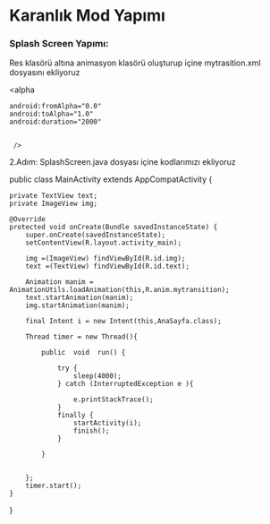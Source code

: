 # Karanlık Mod Yapımı





### Splash Screen Yapımı:
Res klasörü altına animasyon klasörü oluşturup içine mytrasition.xml dosyasını  ekliyoruz

<?xml version="1.0" encoding="utf-8"?>
<alpha
  

    android:fromAlpha="0.0"
    android:toAlpha="1.0"
    android:duration="2000"


     />
  
  
2.Adım:
SplashScreen.java dosyası içine kodlarımızı ekliyoruz

public class MainActivity extends AppCompatActivity {

    private TextView text;
    private ImageView img;

    @Override
    protected void onCreate(Bundle savedInstanceState) {
        super.onCreate(savedInstanceState);
        setContentView(R.layout.activity_main);

        img =(ImageView) findViewById(R.id.img);
        text =(TextView) findViewById(R.id.text);

        Animation manim = AnimationUtils.loadAnimation(this,R.anim.mytransition);
        text.startAnimation(manim);
        img.startAnimation(manim);

        final Intent i = new Intent(this,AnaSayfa.class);

        Thread timer = new Thread(){

            public  void  run() {

                try {
                    sleep(4000);
                } catch (InterruptedException e ){

                    e.printStackTrace();
                }
                finally {
                    startActivity(i);
                    finish();
                }

            }


        };
        timer.start();
    }
}

	
	
